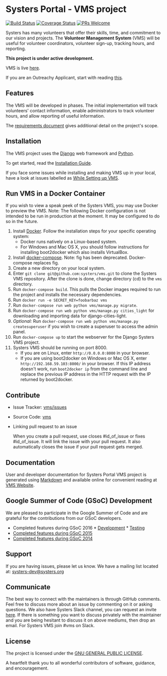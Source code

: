 Systers Portal - VMS project
============================

[![Build Status](https://travis-ci.org/systers/vms.svg?branch=develop)](https://travis-ci.org/systers/vms) [![Coverage Status](https://coveralls.io/repos/github/systers/vms/badge.svg?branch=develop)](https://coveralls.io/github/systers/vms?branch=develop) [![PRs Welcome](https://img.shields.io/badge/PRs-welcome-brightgreen.svg?style=flat-square)](http://makeapullrequest.com)


Systers has many volunteers that offer their skills, time, and commitment to
our vision and projects. The **Volunteer Management System** (VMS) will
be useful for volunteer coordinators, volunteer sign-up, tracking hours, and
reporting.

**This project is under active development.**

VMS is live [here](http://52.8.110.63/).

If you are an Outreachy Applicant, start with reading [this](https://github.com/systers/ossprojects/wiki/Volunteer-Management-System).

Features
--------

The VMS will be developed in phases. The initial implementation will track
volunteers' contact information, enable administrators to track volunteer
hours, and allow reporting of useful information.

The [requirements document](docs/Systers_GSoC14_VMS_Requirements.pdf) gives
additional detail on the project's scope.


Installation
------------

The VMS project uses the [Django](https://www.djangoproject.com/) web
framework and [Python](https://www.python.org/).

To get started, read the [Installation Guide](https://github.com/systers/vms/blob/develop/docs/Installation%20Guide.md).

If you face some issues while installing and making VMS up in your local, have a look at issues labelled as [While Setting up VMS](https://github.com/systers/vms/labels/While%20Setting%20up%20VMS).


Run VMS in a Docker Container
-----------------------------

If you wish to view a speak peek of the Systers VMS, you may use Docker to
preview the VMS.
Note: The following Docker configuration is not intended to be run in
production at the moment. It may be configured to do so in the future.

1. Install [Docker](https://docs.docker.com/installation/).
   Follow the installation steps for your specific operating system:
     * Docker runs natively on a Linux-based system.
     * For Windows and Mac OS X, you should follow instructions for installing
       boot2docker which also installs VirtualBox.
1. Install [docker-compose](http://docs.docker.com/compose/install/).
   Note: fig has been deprecated. Docker-compose replaces fig.
1. Create a new directory on your local system.
1. Enter `git clone git@github.com:systers/vms.git` to clone the Systers
   VMS repository. After the clone is done, change directory (cd) to the
   `vms` directory.
1. Run `docker-compose build`. This pulls the Docker images required to run the
   project and installs the necessary dependencies.
1. Run `docker run -e SECRET_KEY=foobarbaz vms`
1. Run `docker-compose run web python vms/manage.py migrate`.
1. Run `docker-compose run web python vms/manage.py cities_light` for downloading and importing data for django-cities-light.
1. *Optional:*
   Run `docker-compose run web python vms/manage.py createsuperuser`
   if you wish to create a superuser to access the admin panel.
1. Run `docker-compose up` to start the webserver for the Django Systers VMS
   project.
1. Systers VMS should be running on port 8000.
     * If you are on Linux, enter `http://0.0.0.0:8000` in your browser.
     * If you are using boot2docker on Windows or Mac OS X, enter
       `http://192.168.59.103:8000/` in your browser. If this IP address
       doesn't work, run `boot2docker ip` from the command line and replace
       the previous IP address in the HTTP request with the IP returned by
       boot2docker.


Contribute
----------

- Issue Tracker: [vms/issues](http://github.com/systers/vms/issues)
- Source Code: [vms](http://github.com/systers/vms/)
- Linking pull request to an issue

  When you create a pull request, use closes #id_of_issue or fixes #id_of_issue. It will link the issue with your pull request. It also
  automatically closes the issue if your pull request gets merged.


Documentation
-------------

User and developer documentation for Systers Portal VMS project is generated
using [Markdown](https://github.com/adam-p/markdown-here/wiki/Markdown-Cheatsheet)
and available online for convenient reading at
[VMS Website](http://vms.readthedocs.org/).


Google Summer of Code (GSoC) Development
----------------------------------------

We are pleased to participate in the Google Summer of Code and are grateful
for the contributions from our GSoC developers.

* Completed features during GSoC 2016
       * [Development](https://github.com/systers/vms/wiki/GSoC'16---Migrating-VMS-from-Function-based-views-to-Class-based-views)
       * [Testing](https://github.com/systers/vms/wiki/GSOC-16--Work-:-AUT-VMS-%5Bvatsala%5D)
* [Completed features during GSoC 2015](https://docs.google.com/document/d/1bzKjyxWIXeqW45UjhsbM4wtlyNagiyueZTqxhtmD_A0/edit)
* [Completed features during GSoC 2014](https://docs.google.com/document/d/1wIHGmqTbufyGW9nKYt3vV-zZhdJEPfdxaOjegQ9qKEk/edit)


Support
-------

If you are having issues, please let us know.
We have a mailing list located at: systers-dev@systers.org

Communicate
-----------

The best way to connect with the maintainers is through GitHub comments. Feel free to discuss more about an issue by commenting on it or asking questions. We also have Systers Slack channel, you can request an invite [here](http://systers.io/slack-systers-opensource/). If there is something you want to discuss privately with the maintainer and you are being hesitant to discuss it on above mediums, then drop an email. For Systers VMS join #vms on Slack.


License
-------

The project is licensed under the [GNU GENERAL PUBLIC LICENSE](https://github.com/systers/vms/blob/master/LICENSE).



A heartfelt thank you to all wonderful contributors of software, guidance, and
encouragement.
